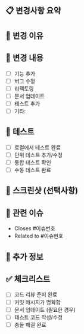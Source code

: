 ## 📋 변경사항 요약
<!-- 이번 PR에서 무엇을 변경했는지 간단히 설명해주세요 -->

## 🎯 변경 이유
<!-- 왜 이 변경이 필요한지 설명해주세요 -->

## 🔧 변경 내용
<!-- 구체적으로 어떤 부분을 수정했는지 체크리스트로 작성해주세요 -->
- [ ] 기능 추가
- [ ] 버그 수정
- [ ] 리팩토링
- [ ] 문서 업데이트
- [ ] 테스트 추가
- [ ] 기타: 

## 🧪 테스트
<!-- 어떻게 테스트했는지 설명해주세요 -->
- [ ] 로컬에서 테스트 완료
- [ ] 단위 테스트 추가/수정
- [ ] 통합 테스트 확인
- [ ] 수동 테스트 완료

## 📸 스크린샷 (선택사항)
<!-- UI 변경이 있다면 Before/After 스크린샷을 첨부해주세요 -->

## 🔗 관련 이슈
<!-- 관련된 이슈가 있다면 링크해주세요 -->
- Closes #이슈번호
- Related to #이슈번호

## 📝 추가 정보
<!-- 리뷰어가 알아야 할 추가 정보가 있다면 작성해주세요 -->

## ✅ 체크리스트
- [ ] 코드 리뷰 준비 완료
- [ ] 커밋 메시지가 명확함
- [ ] 문서 업데이트 (필요한 경우)
- [ ] 테스트 코드 작성/수정
- [ ] 충돌 해결 완료